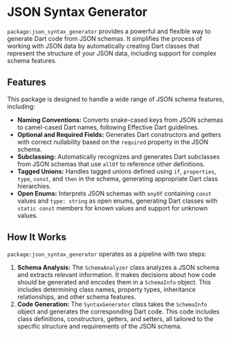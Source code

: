 # JSON Syntax Generator

`package:json_syntax_generator` provides a powerful and flexible way to generate
Dart code from JSON schemas. It simplifies the process of working with JSON data
by automatically creating Dart classes that represent the structure of your JSON
data, including support for complex schema features.

## Features

This package is designed to handle a wide range of JSON schema features, including:

*   **Naming Conventions:** Converts snake-cased keys from JSON schemas to
    camel-cased Dart names, following Effective Dart guidelines.
*   **Optional and Required Fields:** Generates Dart constructors and getters
    with correct nullability based on the `required` property in the JSON
    schema.
*   **Subclassing:** Automatically recognizes and generates Dart subclasses from
    JSON schemas that use `allOf` to reference other definitions.
*   **Tagged Unions:** Handles tagged unions defined using `if`, `properties`,
    `type`, `const`, and `then` in the schema, generating appropriate Dart class
    hierarchies.
*   **Open Enums:** Interprets JSON schemas with `anyOf` containing `const`
    values and `type: string` as open enums, generating Dart classes with
    `static const` members for known values and support for unknown values.

## How It Works

`package:json_syntax_generator` operates as a pipeline with two steps:

1.  **Schema Analysis:** The `SchemaAnalyzer` class analyzes a JSON schema and
    extracts relevant information. It makes decisions about how code should be
    generated and encodes them in a `SchemaInfo` object. This includes
    determining class names, property types, inheritance relationships, and
    other schema features.
2.  **Code Generation:** The `SyntaxGenerator` class takes the `SchemaInfo`
    object and generates the corresponding Dart code. This code includes class
    definitions, constructors, getters, and setters, all tailored to the
    specific structure and requirements of the JSON schema.

